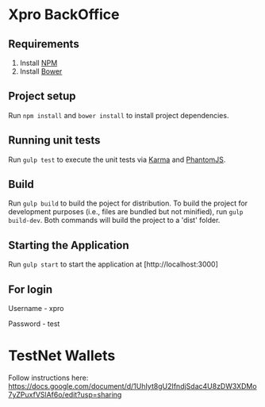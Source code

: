 # Xpro BackOffice
## Requirements

1. Install [NPM](https://nodejs.org/en/)
2. Install [Bower](https://bower.io/)

## Project setup

Run `npm install` and `bower install` to install project dependencies.

## Running unit tests

Run `gulp test` to execute the unit tests via [Karma](https://karma-runner.github.io) and [PhantomJS](http://phantomjs.org/).

## Build

Run `gulp build` to build the poject for distribution.
To build the project for development purposes (i.e., files are bundled but not minified), run `gulp build-dev`. Both commands will build the project to a 'dist' folder.

## Starting the Application

Run `gulp start` to start the application at [http://localhost:3000]

## For login

Username - xpro

Password - test

# TestNet Wallets
Follow instructions here:
https://docs.google.com/document/d/1UhIyt8gU2IfndjSdac4U8zDW3XDMo7yZPuxfVSlAf6o/edit?usp=sharing
